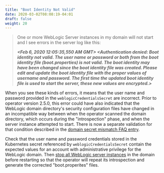 ```yaml
---
title: "Boot Identity Not Valid"
date: 2020-03-02T08:08:19-04:01
draft: false
weight: 20
---
```


> One or more WebLogic Server instances in my domain will not start and I see errors in the server log like this:
>
> ***<Feb 6, 2020 12:05:35,550 AM GMT> <Critical> <Security> <BEA-090402> <Authentication denied: Boot identity not valid. The user name or password or both from the boot identity file (boot.properties) is not valid. The boot identity may have been changed since the boot identity file was created. Please edit and update the boot identity file with the proper values of username and password. The first time the updated boot identity file is used to start the server, these new values are encrypted.>***

When you see these kinds of errors, it means that the user name and password provided in the `weblogicCredentialsSecret` are incorrect. Prior to operator version 2.5.0, this error could
have also indicated that the WebLogic domain directory's security configuration files have changed in an incompatible way between when the operator scanned
the domain directory, which occurs during the "introspection" phase, and when the server instance attempted to start. There is now a separate validation for that condition described in the [domain secret mismatch FAQ entry](../domain-secret-mismatch/).

Check that the user name and password credentials stored in the Kubernetes secret referenced by `weblogicCredentialsSecret` contain the expected values for an account with administrative privilege for the WebLogic domain. 
Then [stop all WebLogic server instances](https://oracle.github.io/weblogic-kubernetes-operator/userguide/managing-domains/domain-lifecycle/startup/#starting-and-stopping-servers)
in the domain before restarting so that the operator will repeat its introspection and generate the corrected "boot.properites" files.
